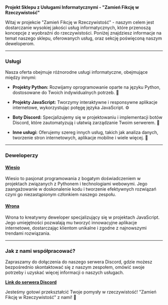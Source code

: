 **Projekt Sklepu z Usługami Informatycznymi - "Zamień Fikcję w Rzeczywistość"**

Witaj w projekcie "Zamień Fikcję w Rzeczywistość" - naszym celem jest dostarczanie wysokiej jakości usług informatycznych, które przenoszą koncepcje z wyobraźni do rzeczywistości. Poniżej znajdziesz informacje na temat naszego sklepu, oferowanych usług, oraz sekcję poświęconą naszym deweloperom.

---

### Usługi

Nasza oferta obejmuje różnorodne usługi informatyczne, obejmujące między innymi:

- **Projekty Python:** Rozwijamy oprogramowanie oparte na języku Python, dostosowane do Twoich indywidualnych potrzeb. 🐍

- **Projekty JavaScript:** Tworzymy interaktywne i responsywne aplikacje internetowe, wykorzystując potęgę języka JavaScript. ⚙️

- **Boty Discord:** Specjalizujemy się w projektowaniu i implementacji botów Discord, które zautomatyzują i ułatwią zarządzanie Twoim serwerem. 🤖

- **Inne usługi:** Oferujemy szereg innych usług, takich jak analiza danych, tworzenie stron internetowych, aplikacje mobilne i wiele więcej. 🚀

---

### Deweloperzy

#### [Wiesio](https://github.com/wiesiowski)

Wiesio to pasjonat programowania z bogatym doświadczeniem w projektach związanych z Pythonem i technologiami webowymi. Jego zaangażowanie w doskonalenie kodu i tworzenie efektywnych rozwiązań czyni go niezastąpionym członkiem naszego zespołu.

#### [Wrona](https://github.com/WronaDEV)

Wrona to kreatywny deweloper specjalizujący się w projektach JavaScript. Jego umiejętności pozwalają mu tworzyć innowacyjne aplikacje internetowe, dostarczając klientom unikalne i zgodne z najnowszymi trendami rozwiązania.

---

### Jak z nami współpracować?

Zapraszamy do dołączenia do naszego serwera Discord, gdzie możesz bezpośrednio skontaktować się z naszym zespołem, omówić swoje potrzeby i uzyskać więcej informacji o naszych usługach.

**[Link do serwera Discord](https://discord.gg/FwfXTq9Y)**

Jesteśmy gotowi przekształcić Twoje pomysły w rzeczywistość! "Zamień Fikcję w Rzeczywistość" z nami! 🚀
